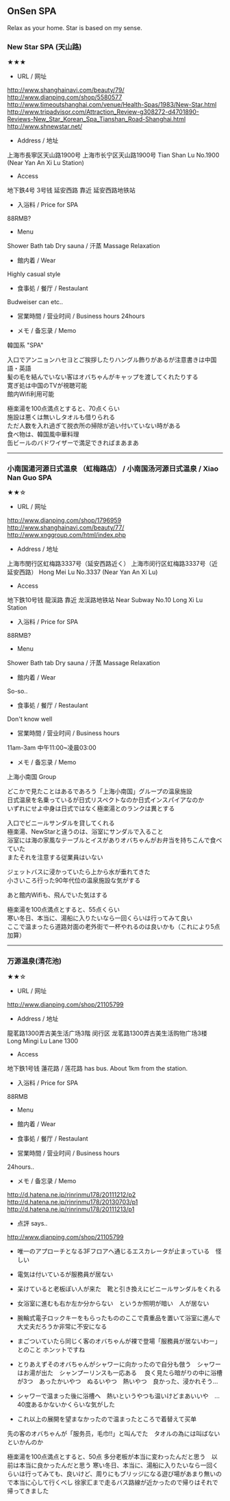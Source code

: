 ## OnSen SPA

Relax as your home. Star is based on my sense.


### New Star SPA (天山路)

★★★

- URL / 网址

http://www.shanghainavi.com/beauty/79/
http://www.dianping.com/shop/5580577
http://www.timeoutshanghai.com/venue/Health-Spas/1983/New-Star.html
http://www.tripadvisor.com/Attraction_Review-g308272-d4701890-Reviews-New_Star_Korean_Spa_Tianshan_Road-Shanghai.html
http://www.shnewstar.net/

- Address / 地址

上海市長寧区天山路1900号
上海市长宁区天山路1900号
Tian Shan Lu No.1900 (Near Yan An Xi Lu Station)


- Access

地下鉄4号 3号钱 延安西路
靠近 延安西路地铁站


- 入浴料 / Price for SPA

88RMB?


- Menu

Shower
Bath tab
Dry sauna / 汗蒸
Massage
Relaxation



- 館内着 / Wear

Highly casual style


- 食事処 / 餐厅 / Restaulant

Budweiser can etc..


- 営業時間 / 营业时间 / Business hours
24hours


- メモ / 备忘录 / Memo

韓国系 "SPA"

入口でアンニョンハセヨとご挨拶したりハングル飾りがあるが注意書きは中国語・英語<br>
髪の毛を結んでいない客はオバちゃんがキャップを渡してくれたりする<br>
寛ぎ処は中国のTVが視聴可能<br>
館内Wifi利用可能

極楽湯を100点満点とすると、70点くらい<br>
施設は悪くは無いしタオルも借りられる<br>
ただ人数を入れ過ぎて脱衣所の掃除が追い付いていない時がある<br>
食べ物は、韓国風中華料理<br>
缶ビールのバドワイザーで満足できればまあまあ


---

### 小南国湯河源日式温泉 （虹梅路店） / 小南国汤河源日式温泉 / Xiao Nan Guo SPA

★★☆

- URL / 网址

http://www.dianping.com/shop/1796959
http://www.shanghainavi.com/beauty/77/
http://www.xnggroup.com/html/index.php


- Address / 地址

上海市閔行区虹梅路3337号（延安西路近く）
上海市闵行区虹梅路3337号（近延安西路）
Hong Mei Lu No.3337 (Near Yan An Xi Lu)


- Access

地下鉄10号钱 龍渓路
靠近 龙渓路地铁站
Near Subway No.10 Long Xi Lu Station


- 入浴料 / Price for SPA

88RMB?


- Menu

Shower
Bath tab
Dry sauna / 汗蒸
Massage
Relaxation


- 館内着 / Wear

So-so..


- 食事処 / 餐厅 / Restaulant

Don't know well


- 営業時間 / 营业时间 / Business hours

11am-3am
中午11:00~凌晨03:00


- メモ / 备忘录 / Memo

上海小南国 Group

どこかで見たことはあるであろう「上海小南国」グループの温泉施設<br>
日式温泉を名乗っているが日式リスペクトなのか日式インスパイアなのか<br>
いずれにせよ中身は日式ではなく極楽湯とのランクは異とする

入口でビニールサンダルを貸してくれる<br>
極楽湯、NewStarと違うのは、浴室にサンダルで入ること<br>
浴室には海の家風なテーブルとイスがありオバちゃんがお弁当を持ちこんで食べていた<br>
またそれを注意する従業員はいない

ジェットバスに浸かっていたら上から水が垂れてきた<br>
小さいころ行った90年代位の温泉施設な気がする

あと館内Wifiも、飛んでいた気はする

極楽湯を100点満点とすると、55点くらい<br>
寒い冬日、本当に、湯船に入りたいなら一回くらいは行ってみて良い<br>
ここで温まったら道路対面の老外街で一杯やれるのは良いかも（これにより5点加算）


---

### 万源温泉(清花池)

★★☆


- URL / 网址

http://www.dianping.com/shop/21105799

- Address / 地址

 龍茗路1300弄古美生活广场3階
闵行区 龙茗路1300弄古美生活购物广场3楼
Long Mingi Lu Lane 1300


- Access

地下鉄1号钱 蓮花路 / 莲花路 has bus. About 1km from the station.


- 入浴料 / Price for SPA

88RMB

- Menu

- 館内着 / Wear

- 食事処 / 餐厅 / Restaulant

- 営業時間 / 营业时间 / Business hours

24hours..


- メモ / 备忘录 / Memo

http://d.hatena.ne.jp/rinrinmu178/20111212/p2
http://d.hatena.ne.jp/rinrinmu178/20130703/p1
http://d.hatena.ne.jp/rinrinmu178/20111213/p1

- 点評 says..

http://www.dianping.com/shop/21105799


- 唯一のアプローチとなる3Fフロアへ通じるエスカレータが止まっている　怪しい

- 電気は付いているが服務員が居ない

- 呆けていると老板ぽい人が来た　靴と引き換えにビニールサンダルをくれる

- 女浴室に進むも右か左か分からない　というか照明が暗い　人が居ない

- 腕輪式電子ロックキーをもらったもののここで貴重品を置いて浴室に進んで大丈夫だろうか非常に不安になる

- まごついていたら同じく客のオバちゃんが裸で登場「服務員が居ないわー」とのこと ホンットですね

- とりあえずそのオバちゃんがシャワーに向かったので自分も倣う　シャワーはお湯が出た　シャンプーリンスも一応ある
　良く見たら暗がりの中に浴槽が3つ　あったかいやつ　ぬるいやつ　熱いやつ　良かった、浸かれそう…

- シャワーで温まった後に浴槽へ　熱いというやつも温いけどまあいいや　…40度あるかないかくらいな気がした

- これ以上の展開を望まなかったので温まったところで着替えて买单

先の客のオバちゃんが「服务员，毛巾!!」と叫んでた　タオルの為には叫ばないといかんのか

極楽湯を100点満点とすると、50点 多分老板が本当に変わったんだと思う　以前は本当に良かったんだと思う
寒い冬日、本当に、湯船に入りたいなら一回くらいは行ってみても、良いけど、周りにもブリッジになる遊び場があまり無いので本当に心して行くべし
徐家汇まで走るバス路線が近かったので帰りはそれで帰ってきました

